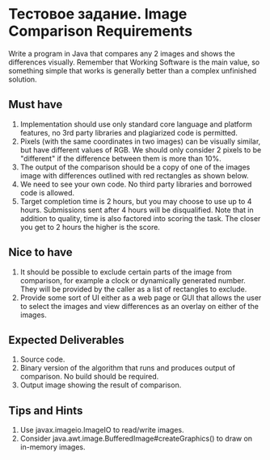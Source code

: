 # Тестовое задание. Image Comparison Requirements

Write a program in Java that compares any 2 images and shows the differences visually. Remember that Working Software
is the main value, so something simple that works is generally better than a complex unfinished solution.

## Must have

 1. Implementation should use only standard core language and platform features, no 3rd party libraries and plagiarized
 code is permitted.
 2. Pixels (with the same coordinates in two images) can be visually similar, but have different values of RGB.
 We should only consider 2 pixels to be "different" if the difference between them is more than 10%.
 3. The output of the comparison should be a copy of one of the images image with differences outlined with red
 rectangles as shown below.
 4. We need to see your own code. No third party libraries and borrowed code is allowed.
 5. Target completion time is 2 hours, but you may choose to use up to 4 hours. Submissions sent after 4 hours will
 be disqualified. Note that in addition to quality, time is also factored into scoring the task. The closer you get
 to 2 hours the higher is the score.
 
 ## Nice to have
 
 1. It should be possible to exclude certain parts of the image from comparison, for example a clock or dynamically
 generated number. They will be provided by the caller as a list of rectangles to exclude.
 2. Provide some sort of UI either as a web page or GUI that allows the user to select the images and view differences
 as an overlay on either of the images.
 
 ## Expected Deliverables
 
 1. Source code.
 2. Binary version of the algorithm that runs and produces output of comparison. No build should be required.
 3. Output image showing the result of comparison.
 
 ## Tips and Hints
 
 1. Use javax.imageio.ImageIO to read/write images.
 2. Consider java.awt.image.BufferedImage#createGraphics() to draw on in-memory images.
